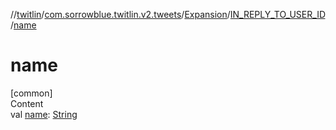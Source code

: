 //[twitlin](../../../index.md)/[com.sorrowblue.twitlin.v2.tweets](../../index.md)/[Expansion](../index.md)/[IN_REPLY_TO_USER_ID](index.md)/[name](name.md)



# name  
[common]  
Content  
val [name](name.md): [String](https://kotlinlang.org/api/latest/jvm/stdlib/kotlin/-string/index.html)  



